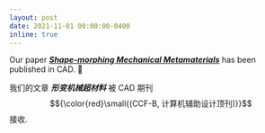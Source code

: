 ```yaml
---
layout: post
date: 2021-11-01 00:00:00-0400
inline: true
---
```


Our paper [***Shape-morphing Mechanical Metamaterials***](https://www.huiwang.me/projects/3_project/) has been published in CAD. :book:

我们的文章 ***形变机械超材料*** 被 CAD 期刊 $${\color{red}\small{(CCF-B, 计算机辅助设计顶刊)}}$$ 接收.